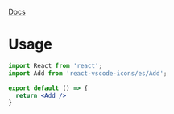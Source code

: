 [Docs](https://react-vscode-icons.now.sh)

# Usage

```jsx
import React from 'react';
import Add from 'react-vscode-icons/es/Add';

export default () => {
  return <Add />
}
``` 
